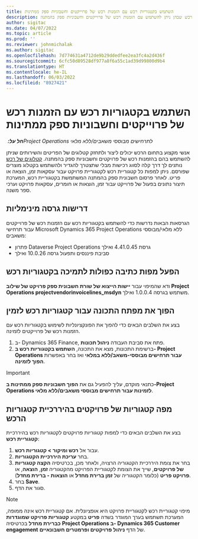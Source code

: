 ```yaml
---
title: השתמש בקטגוריות רכש עם הזמנות רכש של פרוייקטים וחשבוניות ספק ממתינות
description: מאמר זה מתאר כיצד להגדיר קטגוריות רכש שבהן ניתן להשתמש עם הזמנות רכש של פרוייקטים וחשבוניות ספק בהמתנה.
author: sigitac
ms.date: 04/07/2022
ms.topic: article
ms.prod: ''
ms.reviewer: johnmichalak
ms.author: sigitac
ms.openlocfilehash: 7d774631a4712de9b29ddedfee2ea3fc4a2d436f
ms.sourcegitcommit: 6cfc50d89528df977a8f6a55c1ad39d99800d9b4
ms.translationtype: HT
ms.contentlocale: he-IL
ms.lasthandoff: 06/03/2022
ms.locfileid: "8927421"
---
```

# <a name="use-procurement-categories-with-project-purchase-orders-and-pending-vendor-invoices"></a>השתמש בקטגוריות רכש עם הזמנות רכש של פרוייקטים וחשבוניות ספק ממתינות

_**חל על:** ‏Project Operations לתרחישים מבוססי משאבים/ללא מלאי_

אנשי מקצוע בתחום הרכש יכולים ליצור ולתחזק קטלוגים של הפריטים והשירותים שניתן להשתמש בהם בהזמנות רכש של פרויקטים וחשבוניות ספק בהמתנה. [קטלוגים של רכש](/dynamics365/supply-chain/procurement/procurement-catalogs) נותנים לך דרך קלה לסווג רכישות מבלי שתצטרך להגדיר ולהשתמש בקטלוג מוצרים שפורסם. ניתן למפות כל קטגוריית רכש לקטגוריית פרויקט עבור עסקאות זמן, הוצאה או פריט. לאחר פרסום חשבונית ספק בהמתנה המשתמשת בקטגוריית רכש, המערכת תיצור נתונים בפעול של פרוייקט עבור זמן, הוצאות או חומרים, עסקאות פרויקט וערכי ספר משנה.

## <a name="minimum-version-requirements"></a>דרישות גרסה מינימליות

הגרסאות הבאות נדרשות כדי להשתמש בקטגוריות רכש עם הזמנות רכש של פרוייקטים עבור תרחישי Microsoft Dynamics 365 Project Operations ללא מלאי/מבוססי משאבים:

- פתרון Dataverse Project Operations גרסת 4.41.0.45 ואילך
- סביבת פיננסים ותפעול גרסה 10.0.26 ואילך

## <a name="run-dual-write-maps-for-procurement-category-support"></a>הפעל מפות כתיבה כפולות לתמיכה בקטגוריות רכש

ודא שהמיפוי עבור **יישות הייצוא של שורת חשבונית ספק פרויקט של שילוב Project Operations‏ projectvendorinvoicelines\_msdyn** משתמש בגרסה 1.0.0.4 ואילך.

## <a name="enable-the-feature-key-for-procurement-categories"></a>הפוך את מפתח התכונה עבור קטגוריות רכש לזמין

בצע את השלבים הבאים כדי להפוך את הפונקציונליות לשימוש בקטגוריות רכש עם הזמנות רכש של פרוייקטים לזמינה.

1. ב- Dynamics 365 Finance, פתח את סביבת העבודה **ניהול תכונות**.
1. ברשימת התכונות, מצא את התכונה, **השתמש בקטגוריות רכש ב- Project Operations עבור תרחישים מבוססי-משאב/ללא במלאי** ואז בחר באפשרות **הפוך לזמינה**.

> [!IMPORTANT]
> כתנאי מוקדם, עליך להפעיל גם את **הפוך חשבוניות ספק ממתינות ב-Project Operations לזמינות עבור תרחישים מבוססי משאבים/ללא מלאי**.

## <a name="map-project-categories-in-the-procurement-category-hierarchy"></a>מפה קטגוריות של פרויקטים בהיררכיית קטגוריות הרכש

בצע את השלבים הבאים כדי למפות קטגוריות פרויקטים לקטגוריות רכש בהיררכיית **קטגוריית רכש**:

1. עבור אל **רכש ומיקור \> קטגוריות רכש**.
1. בחר **עריכת היררכיית הקטגוריות**.
1. בחר את צומת היררכיית הקטגוריה הרצויה, ולאחר מכן, בכרטיסיה **הקצה קטגוריות של פרויקטים**, שייך את הצומת לקטגוריית הפרויקט מהקטגוריה **זמן**, **הוצאה**, או **פרויקט פריט** (כלומר הקטגוריה של **זמן ברירת מחדל** או **הוצאות - ברירת מחדל**).
1. בחר **Save**.
1. סגור את הדף.

> [!NOTE]
> מיפוי קטגוריית רכש לקטגוריית פרויקט היא אופציונלית. אם קטגוריית רכש אינה ממופה, המערכת תשתמש בערך המוגדר בשדה **פריט** במקטע **קטגוריות פרויקט שמוגדרות כברירת מחדל** בכרטיסיה **Project Operations ב- Dynamics 365 Customer engagement** של הדף **ניהול פרויקטים ופרמטרים חשבונאיים**.
